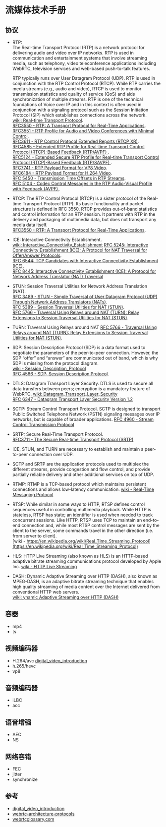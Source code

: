 # 流媒体技术手册

## 协议
- RTP:   
	The Real-time Transport Protocol (RTP) is a network protocol for delivering audio and video over IP networks. RTP is used in communication and entertainment systems that involve streaming media, such as telephony, video teleconference applications including WebRTC, television services and web-based push-to-talk features.  
	
	RTP typically runs over User Datagram Protocol (UDP). RTP is used in conjunction with the RTP Control Protocol (RTCP). While RTP carries the media streams (e.g., audio and video), RTCP is used to monitor transmission statistics and quality of service (QoS) and aids synchronization of multiple streams. RTP is one of the technical foundations of Voice over IP and in this context is often used in conjunction with a signaling protocol such as the Session Initiation Protocol (SIP) which establishes connections across the network.  
[wiki: Real-time Transport Protocol](https://en.wikipedia.org/wiki/Real-time_Transport_Protocol).  
[RFC3550 - RTP: A Transport Protocol for Real-Time Applications](https://tools.ietf.org/html/rfc3550).  
[RFC3551 - RTP Profile for Audio and Video Conferences with Minimal Control](https://tools.ietf.org/html/rfc3551).  
[RFC3611 - RTP Control Protocol Extended Reports (RTCP XR)](https://tools.ietf.org/html/rfc3611).  
[RFC4585 - Extended RTP Profile for Real-time Transport Control Protocol (RTCP)-Based Feedback (RTP/AVPF) ](https://tools.ietf.org/html/rfc4585).  
[RFC5124 - Extended Secure RTP Profile for Real-time Transport Control Protocol (RTCP)-Based Feedback (RTP/SAVPF) ](https://tools.ietf.org/html/rfc5124).  
[RFC7741 - RTP Payload Format for VP8 Video](https://tools.ietf.org/html/rfc7741).  
[RFC6184 - RTP Payload Format for H.264 Video](https://tools.ietf.org/html/rfc6184).  
[RFC 5450 - Transmission Time Offsets in RTP Streams](https://tools.ietf.org/html/rfc5450).  
[RFC 5104 - Codec Control Messages in the RTP Audio-Visual Profile with Feedback (AVPF) ](https://tools.ietf.org/html/rfc5104).  

- RTCP: The RTP Control Protocol (RTCP) is a sister protocol of the Real-time Transport Protocol (RTP). Its basic functionality and packet structure is defined in RFC 3550. RTCP provides out-of-band statistics and control information for an RTP session. It partners with RTP in the delivery and packaging of multimedia data, but does not transport any media data itself.  
[RFC3550 - RTP: A Transport Protocol for Real-Time Applications](https://tools.ietf.org/html/rfc3550).  

- ICE: Interactive Connectivity Establishment.  
[wiki: Interactive_Connectivity_Establishment](https://en.wikipedia.org/wiki/Interactive_Connectivity_Establishment)
[RFC 5245: Interactive Connectivity Establishment (ICE): A Protocol for NAT Traversal for Offer/Answer Protocols](https://tools.ietf.org/html/rfc5245).   
[RFC 6544: TCP Candidates with Interactive Connectivity Establishment (ICE)](https://tools.ietf.org/html/rfc6544).  
[RFC 8445: Interactive Connectivity Establishment (ICE): A Protocol for Network Address Translator (NAT) Traversal](https://tools.ietf.org/html/rfc6544)



- STUN: Session Traversal Utilities for Network Address Translation (NAT).  
[RFC 3489 - STUN - Simple Traversal of User Datagram Protocol (UDP) Through Network Address Translators (NATs)](https://tools.ietf.org/html/rfc3489).   
[RFC 5389 - Session Traversal Utilities for NAT (STUN)](https://tools.ietf.org/html/rfc5389).   
[RFC 5766 - Traversal Using Relays around NAT (TURN): Relay Extensions to Session Traversal Utilities for NAT (STUN)](https://tools.ietf.org/html/rfc5766). 

- TURN: Traversal Using Relays around NAT
[RFC 5766 - Traversal Using Relays around NAT (TURN): Relay Extensions to Session Traversal Utilities for NAT (STUN)](https://tools.ietf.org/html/rfc5766).  

- SDP: Session Description Protocol (SDP) is a data format used to negotiate the parameters of the peer-to-peer connection. However, the SDP “offer” and “answer” are communicated out of band, which is why SDP is missing from the protocol diagram.  
[wiki - Session_Description_Protocol](https://en.wikipedia.org/wiki/Session_Description_Protocol)   
[RFC 4566 - SDP: Session Description Protocol](https://tools.ietf.org/html/rfc4566).  

- DTLS: Datagram Transport Layer Security. DTLS is used to secure all data transfers between peers; encryption is a mandatory feature of WebRTC.
[wiki: Datagram_Transport_Layer_Security](https://en.wikipedia.org/wiki/Datagram_Transport_Layer_Security)   
[RFC 6347 - Datagram Transport Layer Security Version 1.2](https://tools.ietf.org/html/rfc6347)    


- SCTP: Stream Control Transport Protocol. SCTP is designed to
   transport Public Switched Telephone Network (PSTN) signaling messages
   over IP networks, but is capable of broader applications.
[RFC 4960 - Stream Control Transmission Protocol](https://tools.ietf.org/html/rfc4960)

- SRTP: Secure Real-Time Transport Protocol.  
[RFC3711 - The Secure Real-time Transport Protocol (SRTP)](https://tools.ietf.org/html/rfc3711)


- ICE, STUN, and TURN are necessary to establish and maintain a peer-to-peer connection over UDP.

- SCTP and SRTP are the application protocols used to multiplex the different streams, provide congestion and flow control, and provide partially reliable delivery and other additional services on top of UDP.  


- RTMP: RTMP is a TCP-based protocol which maintains persistent connections and allows low-latency communication. 
[wiki - Real-Time Messaging Protocol](https://en.wikipedia.org/wiki/Real-Time_Messaging_Protocol)

- RTSP: While similar in some ways to HTTP, RTSP defines control sequences useful in controlling multimedia playback. While HTTP is stateless, RTSP has state; an identifier is used when needed to track concurrent sessions. Like HTTP, RTSP uses TCP to maintain an end-to-end connection and, while most RTSP control messages are sent by the client to the server, some commands travel in the other direction (i.e. from server to client).   
[wiki - https://en.wikipedia.org/wiki/Real_Time_Streaming_Protocol](https://en.wikipedia.org/wiki/Real_Time_Streaming_Protocol)  

- HLS: HTTP Live Streaming (also known as HLS) is an HTTP-based adaptive bitrate streaming communications protocol developed by Apple Inc. 
[wiki - HTTP Live Streaming](https://en.wikipedia.org/wiki/HTTP_Live_Streaming)  

- DASH: Dynamic Adaptive Streaming over HTTP (DASH), also known as MPEG-DASH, is an adaptive bitrate streaming technique that enables high quality streaming of media content over the Internet delivered from conventional HTTP web servers.   
[wiki: ynamic Adaptive Streaming over HTTP (DASH)](https://en.wikipedia.org/wiki/Dynamic_Adaptive_Streaming_over_HTTP)


## 容器
- mp4
- ts


## 视频编码器
- H.264/avc
[digital_video_introduction](https://github.com/leandromoreira/digital_video_introduction/blob/master/README-cn.md)
- h.265/hevc
- vp8

## 音频编码器
- iLBC
- acc

## 语音增强
- AEC
- NS

## 网络容错
- FEC
- jitter
- synchronize



## 参考
- [digital_video_introduction](https://github.com/leandromoreira/digital_video_introduction/blob/master/README-cn.md)
- [webrtc-architecture-protocols](https://princiya777.wordpress.com/2017/08/19/webrtc-architecture-protocols)
- [webrtcglossary.com](https://webrtcglossary.com/)





